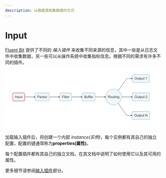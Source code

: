 ```yaml
---
description: 从数据源收集数据的方式
---
```


# Input

[Fluent Bit](http://fluentbit.io) 提供了不同的 _输入插件_ 来收集不同来源的信息，其中一些是从日志文件中收集数据，另一些可以从操作系统中收集指标信息。根据不同的需求有许多不同的插件。

![logging_pipeline_input](../../.gitbook/assets/logging_pipeline_input.png)

加载输入插件后，将创建一个内部 _instance(实例)_，每个实例都有其自己的独立配置，配置的键通常称为**properties(属性)**。

每个配置插件都有其自己的独立文档，在其文档中说明了如何使用它以及其可用的属性。

更多细节请参阅[输入插件](https://docs.fluentbit.io/manual/pipeline/inputs)部分。
